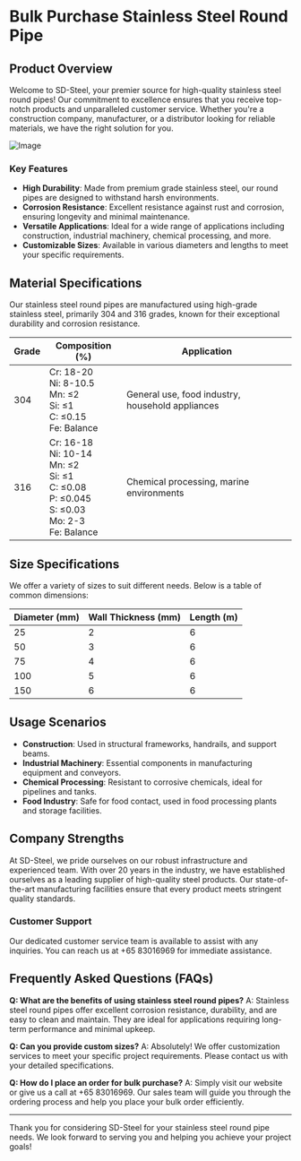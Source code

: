# Bulk Purchase Stainless Steel Round Pipe

## Product Overview

Welcome to SD-Steel, your premier source for high-quality stainless steel round pipes! Our commitment to excellence ensures that you receive top-notch products and unparalleled customer service. Whether you're a construction company, manufacturer, or a distributor looking for reliable materials, we have the right solution for you.

![Image](https://github.com/user-attachments/assets/2567258e-e124-4816-932d-1809bd27ef0b)

### Key Features

- **High Durability**: Made from premium grade stainless steel, our round pipes are designed to withstand harsh environments.
- **Corrosion Resistance**: Excellent resistance against rust and corrosion, ensuring longevity and minimal maintenance.
- **Versatile Applications**: Ideal for a wide range of applications including construction, industrial machinery, chemical processing, and more.
- **Customizable Sizes**: Available in various diameters and lengths to meet your specific requirements.

## Material Specifications

Our stainless steel round pipes are manufactured using high-grade stainless steel, primarily 304 and 316 grades, known for their exceptional durability and corrosion resistance.

| Grade | Composition (%) | Application |
|-------|-----------------|-------------|
| 304   | Cr: 18-20<br>Ni: 8-10.5<br>Mn: ≤2<br>Si: ≤1<br>C: ≤0.15<br>Fe: Balance | General use, food industry, household appliances |
| 316   | Cr: 16-18<br>Ni: 10-14<br>Mn: ≤2<br>Si: ≤1<br>C: ≤0.08<br>P: ≤0.045<br>S: ≤0.03<br>Mo: 2-3<br>Fe: Balance | Chemical processing, marine environments |

## Size Specifications

We offer a variety of sizes to suit different needs. Below is a table of common dimensions:

| Diameter (mm) | Wall Thickness (mm) | Length (m) |
|---------------|---------------------|------------|
| 25            | 2                   | 6          |
| 50            | 3                   | 6          |
| 75            | 4                   | 6          |
| 100           | 5                   | 6          |
| 150           | 6                   | 6          |

## Usage Scenarios

- **Construction**: Used in structural frameworks, handrails, and support beams.
- **Industrial Machinery**: Essential components in manufacturing equipment and conveyors.
- **Chemical Processing**: Resistant to corrosive chemicals, ideal for pipelines and tanks.
- **Food Industry**: Safe for food contact, used in food processing plants and storage facilities.

## Company Strengths

At SD-Steel, we pride ourselves on our robust infrastructure and experienced team. With over 20 years in the industry, we have established ourselves as a leading supplier of high-quality steel products. Our state-of-the-art manufacturing facilities ensure that every product meets stringent quality standards.

### Customer Support

Our dedicated customer service team is available to assist with any inquiries. You can reach us at +65 83016969 for immediate assistance.

## Frequently Asked Questions (FAQs)

**Q: What are the benefits of using stainless steel round pipes?**
A: Stainless steel round pipes offer excellent corrosion resistance, durability, and are easy to clean and maintain. They are ideal for applications requiring long-term performance and minimal upkeep.

**Q: Can you provide custom sizes?**
A: Absolutely! We offer customization services to meet your specific project requirements. Please contact us with your detailed specifications.

**Q: How do I place an order for bulk purchase?**
A: Simply visit our website or give us a call at +65 83016969. Our sales team will guide you through the ordering process and help you place your bulk order efficiently.

---

Thank you for considering SD-Steel for your stainless steel round pipe needs. We look forward to serving you and helping you achieve your project goals!